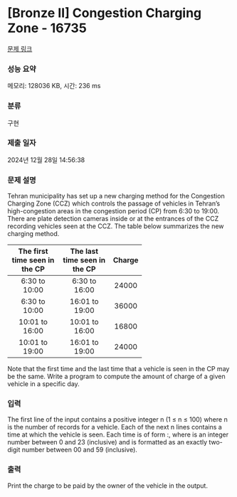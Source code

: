 # [Bronze II] Congestion Charging Zone - 16735 

[문제 링크](https://www.acmicpc.net/problem/16735) 

### 성능 요약

메모리: 128036 KB, 시간: 236 ms

### 분류

구현

### 제출 일자

2024년 12월 28일 14:56:38

### 문제 설명

<p>Tehran municipality has set up a new charging method for the Congestion Charging Zone (CCZ) which controls the passage of vehicles in Tehran’s high-congestion areas in the congestion period (CP) from 6:30 to 19:00. There are plate detection cameras inside or at the entrances of the CCZ recording vehicles seen at the CCZ. The table below summarizes the new charging method.</p>

<table class="table table-bordered" style="width: 60%;">
	<thead>
		<tr>
			<th style="text-align: center;">The first time seen in the CP</th>
			<th style="text-align: center;">The last time seen in the CP</th>
			<th style="text-align: center;">Charge</th>
		</tr>
	</thead>
	<tbody>
		<tr>
			<td style="text-align: center;">6:30 to 10:00</td>
			<td style="text-align: center;">6:30 to 16:00</td>
			<td style="text-align: center;">24000</td>
		</tr>
		<tr>
			<td style="text-align: center;">6:30 to 10:00</td>
			<td style="text-align: center;">16:01 to 19:00</td>
			<td style="text-align: center;">36000</td>
		</tr>
		<tr>
			<td style="text-align: center;">10:01 to 16:00</td>
			<td style="text-align: center;">10:01 to 16:00</td>
			<td style="text-align: center;">16800</td>
		</tr>
		<tr>
			<td style="text-align: center;">10:01 to 19:00</td>
			<td style="text-align: center;">16:01 to 19:00</td>
			<td style="text-align: center;">24000</td>
		</tr>
	</tbody>
</table>

<p>Note that the first time and the last time that a vehicle is seen in the CP may be the same. Write a program to compute the amount of charge of a given vehicle in a specific day.</p>

### 입력 

 <p>The first line of the input contains a positive integer n (1 ≤ n ≤ 100) where n is the number of records for a vehicle. Each of the next n lines contains a time at which the vehicle is seen. Each time is of form <hour>:<minute>, where <hour> is an integer number between 0 and 23 (inclusive) and <minute> is formatted as an exactly two-digit number between 00 and 59 (inclusive).</p>

### 출력 

 <p>Print the charge to be paid by the owner of the vehicle in the output.</p>

